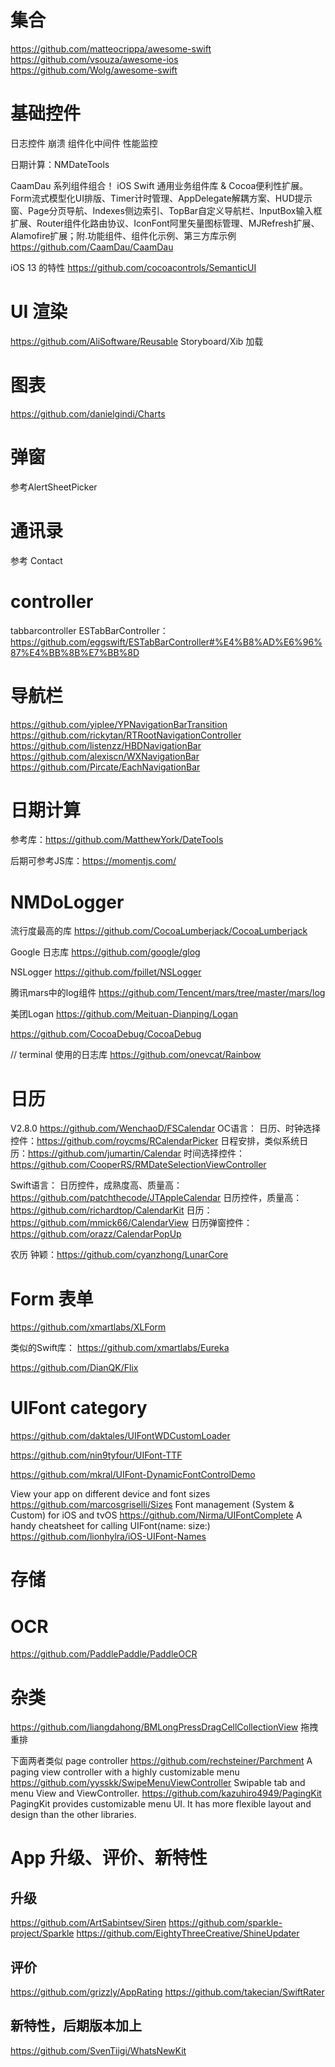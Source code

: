 # 集合
https://github.com/matteocrippa/awesome-swift
https://github.com/vsouza/awesome-ios
https://github.com/Wolg/awesome-swift




#  基础控件
日志控件
崩溃
组件化中间件
性能监控

日期计算：NMDateTools

CaamDau 系列组件组合！ iOS Swift 通用业务组件库 & Cocoa便利性扩展。Form流式模型化UI排版、Timer计时管理、AppDelegate解耦方案、HUD提示窗、Page分页导航、Indexes侧边索引、TopBar自定义导航栏、InputBox输入框扩展、Router组件化路由协议、IconFont阿里矢量图标管理、MJRefresh扩展、Alamofire扩展；附.功能组件、组件化示例、第三方库示例
https://github.com/CaamDau/CaamDau




iOS 13 的特性
https://github.com/cocoacontrols/SemanticUI


# UI 渲染
https://github.com/AliSoftware/Reusable         Storyboard/Xib 加载


# 图表
https://github.com/danielgindi/Charts


# 弹窗
参考AlertSheetPicker



# 通讯录
参考 Contact


# controller
tabbarcontroller
ESTabBarController：https://github.com/eggswift/ESTabBarController#%E4%B8%AD%E6%96%87%E4%BB%8B%E7%BB%8D


# 导航栏
https://github.com/yiplee/YPNavigationBarTransition
https://github.com/rickytan/RTRootNavigationController
https://github.com/listenzz/HBDNavigationBar
https://github.com/alexiscn/WXNavigationBar
https://github.com/Pircate/EachNavigationBar


#  日期计算
参考库：https://github.com/MatthewYork/DateTools

后期可参考JS库：https://momentjs.com/

#  NMDoLogger

流行度最高的库
https://github.com/CocoaLumberjack/CocoaLumberjack

Google 日志库
https://github.com/google/glog

NSLogger
https://github.com/fpillet/NSLogger

腾讯mars中的log组件
https://github.com/Tencent/mars/tree/master/mars/log

美团Logan
https://github.com/Meituan-Dianping/Logan


https://github.com/CocoaDebug/CocoaDebug

// terminal 使用的日志库
https://github.com/onevcat/Rainbow


#  日历
V2.8.0 https://github.com/WenchaoD/FSCalendar
OC语言：
日历、时钟选择控件：https://github.com/roycms/RCalendarPicker
日程安排，类似系统日历：https://github.com/jumartin/Calendar
时间选择控件：https://github.com/CooperRS/RMDateSelectionViewController



Swift语言：
日历控件，成熟度高、质量高：https://github.com/patchthecode/JTAppleCalendar
日历控件，质量高：https://github.com/richardtop/CalendarKit
日历：https://github.com/mmick66/CalendarView
日历弹窗控件：https://github.com/orazz/CalendarPopUp


农历
钟颖：https://github.com/cyanzhong/LunarCore


# Form 表单
https://github.com/xmartlabs/XLForm 


类似的Swift库：
https://github.com/xmartlabs/Eureka


https://github.com/DianQK/Flix


#  UIFont category


 https://github.com/daktales/UIFontWDCustomLoader
 
 https://github.com/nin9tyfour/UIFont-TTF
 
 https://github.com/mkral/UIFont-DynamicFontControlDemo


View your app on different device and font sizes                https://github.com/marcosgriselli/Sizes
Font management (System & Custom) for iOS and tvOS          https://github.com/Nirma/UIFontComplete
A handy cheatsheet for calling UIFont(name: size:)              https://github.com/lionhylra/iOS-UIFont-Names


# 存储

# OCR
https://github.com/PaddlePaddle/PaddleOCR


# 杂类

https://github.com/liangdahong/BMLongPressDragCellCollectionView  拖拽重排

下面两者类似 page controller
https://github.com/rechsteiner/Parchment        A paging view controller with a highly customizable menu
https://github.com/yysskk/SwipeMenuViewController        Swipable tab and menu View and ViewController.
https://github.com/kazuhiro4949/PagingKit           PagingKit provides customizable menu UI. It has more flexible layout and design than the other libraries.


#  App 升级、评价、新特性
## 升级
https://github.com/ArtSabintsev/Siren
https://github.com/sparkle-project/Sparkle
https://github.com/EightyThreeCreative/ShineUpdater

## 评价
https://github.com/grizzly/AppRating
https://github.com/takecian/SwiftRater

## 新特性，后期版本加上
https://github.com/SvenTiigi/WhatsNewKit
